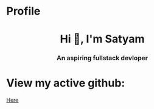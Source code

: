 # Profile

<h1 align="center">Hi 👋, I'm Satyam</h1>
<h3 align="center">An aspiring fullstack devloper</h3>

<h1 align="centerr">View my active github:</h3>
<p align="center">

<a href="https://github.com/satyam-capcons" target="blank">Here</a>

</p>



